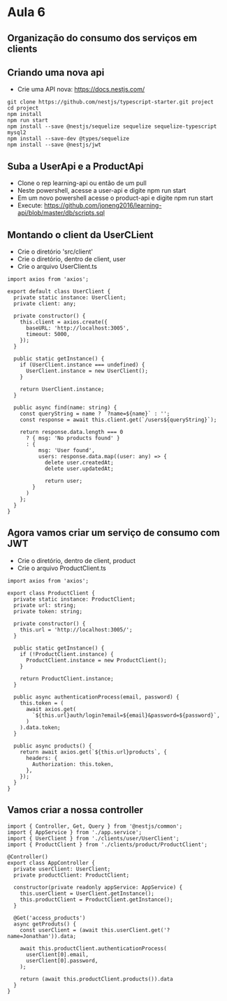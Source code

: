 # Aula 6

## Organização do consumo dos serviços em clients


## Criando uma nova api


* Crie uma API nova: https://docs.nestjs.com/

```
git clone https://github.com/nestjs/typescript-starter.git project
cd project
npm install
npm run start
npm install --save @nestjs/sequelize sequelize sequelize-typescript mysql2
npm install --save-dev @types/sequelize
npm install --save @nestjs/jwt
```

## Suba a UserApi e a ProductApi

* Clone o rep learning-api ou então de um pull
* Neste powershell, acesse a user-api e digite npm run start
* Em um novo powershell acesse o product-api e digite npm run start
* Execute: https://github.com/joneng2016/learning-api/blob/master/db/scripts.sql



## Montando o client da UserCLient

* Crie o diretório 'src/client'
* Crie o diretório, dentro de client, user
* Crie o arquivo UserClient.ts

```
import axios from 'axios';

export default class UserClient {
  private static instance: UserClient;
  private client: any;

  private constructor() {
    this.client = axios.create({
      baseURL: 'http://localhost:3005',
      timeout: 5000,
    });
  }

  public static getInstance() {
    if (UserClient.instance === undefined) {
      UserClient.instance = new UserClient();
    }

    return UserClient.instance;
  }

  public async find(name: string) {
    const queryString = name ? `?name=${name}` : '';
    const response = await this.client.get(`/users${queryString}`);

    return response.data.length === 0 
      ? { msg: 'No products found' }
      : {
          msg: 'User found',
          users: response.data.map((user: any) => {
            delete user.createdAt;
            delete user.updatedAt;

            return user;
        }
      )
    };
  }
}

```



## Agora vamos criar um serviço de consumo com JWT

* Crie o diretório, dentro de client, product
* Crie o arquivo ProductClient.ts

```
import axios from 'axios';

export class ProductClient {
  private static instance: ProductClient;
  private url: string;
  private token: string;

  private constructor() {
    this.url = 'http://localhost:3005/';
  }

  public static getInstance() {
    if (!ProductClient.instance) {
      ProductClient.instance = new ProductClient();
    }

    return ProductClient.instance;
  }

  public async authenticationProcess(email, password) {
    this.token = (
      await axios.get(
        `${this.url}auth/login?email=${email}&password=${password}`,
      )
    ).data.token;
  }

  public async products() {
    return await axios.get(`${this.url}products`, {
      headers: {
        Authorization: this.token,
      },
    });
  }
}
```

## Vamos criar a nossa controller

```
import { Controller, Get, Query } from '@nestjs/common';
import { AppService } from './app.service';
import { UserClient } from './clients/user/UserClient';
import { ProductClient } from './clients/product/ProductClient';

@Controller()
export class AppController {
  private userClient: UserClient;
  private productClient: ProductClient;

  constructor(private readonly appService: AppService) {
    this.userClient = UserClient.getInstance();
    this.productClient = ProductClient.getInstance();
  }

  @Get('access_products')
  async getProduts() {
    const userClient = (await this.userClient.get('?name=Jonathan')).data;

    await this.productClient.authenticationProcess(
      userClient[0].email,
      userClient[0].password,
    );

    return (await this.productClient.products()).data 
  }
}
```

